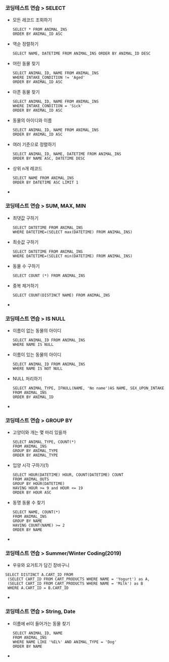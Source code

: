 ### 코딩테스트 연습 > SELECT

- 모든 레코드 조회하기

  ```MYSQL
  SELECT * FROM ANIMAL_INS
  ORDER BY ANIMAL_ID ASC
  ```

- 역순 정렬하기

  ```MYSQL
  SELECT NAME, DATETIME FROM ANIMAL_INS ORDER BY ANIMAL_ID DESC
  ```

- 어린 동물 찾기

  ```mysql
  SELECT ANIMAL_ID, NAME FROM ANIMAL_INS 
  WHERE INTAKE_CONDITION != 'Aged'
  ORDER BY ANIMAL_ID ASC
  ```

- 아픈 동물 찾기

  ```mysql
  SELECT ANIMAL_ID, NAME FROM ANIMAL_INS
  WHERE INTAKE_CONDITION = 'Sick'
  ORDER BY ANIMAL_ID ASC
  ```

- 동물의 아이디와 이름

  ```mysql
  SELECT ANIMAL_ID, NAME FROM ANIMAL_INS
  ORDER BY ANIMAL_ID ASC
  ```

- 여러 기준으로 정렬하기

  ```mysql
  SELECT ANIMAL_ID, NAME, DATETIME FROM ANIMAL_INS
  ORDER BY NAME ASC, DATETIME DESC
  ```

- 상위 n개 레코드

  ```mysql
  SELECT NAME FROM ANIMAL_INS
  ORDER BY DATETIME ASC LIMIT 1
  ```

- 



### 코딩테스트 연습 > SUM, MAX, MIN

- 최댓값 구하기

  ```mysql
  SELECT DATETIME FROM ANIMAL_INS
  WHERE DATETIME=(SELECT max(DATETIME) FROM ANIMAL_INS)
  ```

- 최솟값 구하기

  ```mysql
  SELECT DATETIME FROM ANIMAL_INS
  WHERE DATETIME=(SELECT min(DATETIME) FROM ANIMAL_INS)
  ```

- 동물 수 구하기

  ```mysql
  SELECT COUNT (*) FROM ANIMAL_INS
  ```

- 중복 제거하기

  ```MYSQL
  SELECT COUNT(DISTINCT NAME) FROM ANIMAL_INS
  ```

- 



### 코딩테스트 연습 > IS NULL

- 이름이 없는 동물의 아이디

  ```mysql
  SELECT ANIMAL_ID FROM ANIMAL_INS
  WHERE NAME IS NULL
  ```

- 이름이 있는 동물의 아이디

  ```mysql
  SELECT ANIMAL_ID FROM ANIMAL_INS
  WHERE NAME IS NOT NULL
  ```

- NULL 처리하기

  ```mysql
  SELECT ANIMAL_TYPE, IFNULL(NAME, 'No name')AS NAME, SEX_UPON_INTAKE
  FROM ANIMAL_INS
  ORDER BY ANIMAL_ID
  ```

- 



### 코딩테스트 연습 > GROUP BY

- 고양이와 개는 몇 마리 있을까

  ```sqlite
  SELECT ANIMAL_TYPE, COUNT(*)
  FROM ANIMAL_INS
  GROUP BY ANIMAL_TYPE
  ORDER BY ANIMAL_TYPE 
  ```

- 입양 시각 구하기(1)

  ```mysql
  SELECT HOUR(DATETIME) HOUR, COUNT(DATETIME) COUNT
  FROM ANIMAL_OUTS
  GROUP BY HOUR(DATETIME)
  HAVING HOUR >= 9 and HOUR <= 19
  ORDER BY HOUR ASC
  ```

- 동명 동물 수 찾기

  ```sqlite
  SELECT NAME, COUNT(*)
  FROM ANIMAL_INS
  GROUP BY NAME
  HAVING COUNT(NAME) >= 2
  ORDER BY NAME
  ```

- 



### 코딩테스트 연습 > Summer/Winter Coding(2019)

-  우유와 요거트가 담긴 장바구니

  ```mysql
  SELECT DISTINCT A.CART_ID FROM 
   (SELECT CART_ID FROM CART_PRODUCTS WHERE NAME = 'Yogurt') as A, 
   (SELECT CART_ID FROM CART_PRODUCTS WHERE NAME = 'Milk') as B
   WHERE A.CART_ID = B.CART_ID
  ```

-  



### 코딩테스트 연습 > String, Date 

- 이름에 el이 들어가는 동물 찾기

  ```sqlite
  SELECT ANIMAL_ID, NAME
  FROM ANIMAL_INS
  WHERE NAME LIKE '%EL%' AND ANIMAL_TYPE = 'Dog' 
  ORDER BY NAME
  ```

- 

